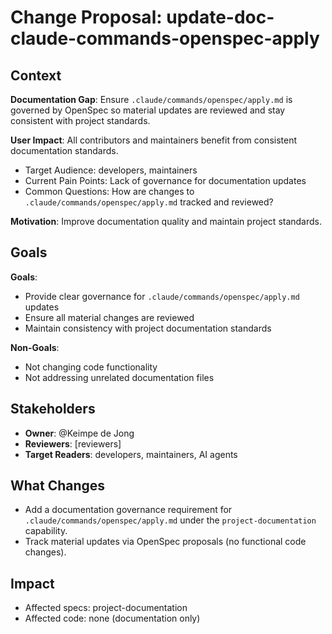 # Change Proposal: update-doc-claude-commands-openspec-apply

## Context

**Documentation Gap**: Ensure `.claude/commands/openspec/apply.md` is governed by OpenSpec so material updates are reviewed and stay consistent with project standards.

**User Impact**: All contributors and maintainers benefit from consistent documentation standards.
- Target Audience: developers, maintainers
- Current Pain Points: Lack of governance for documentation updates
- Common Questions: How are changes to `.claude/commands/openspec/apply.md` tracked and reviewed?

**Motivation**: Improve documentation quality and maintain project standards.

## Goals

**Goals**:
- Provide clear governance for `.claude/commands/openspec/apply.md` updates
- Ensure all material changes are reviewed
- Maintain consistency with project documentation standards

**Non-Goals**:
- Not changing code functionality
- Not addressing unrelated documentation files

## Stakeholders

- **Owner**: @Keimpe de Jong
- **Reviewers**: [reviewers]
- **Target Readers**: developers, maintainers, AI agents

## What Changes

- Add a documentation governance requirement for `.claude/commands/openspec/apply.md` under the `project-documentation` capability.
- Track material updates via OpenSpec proposals (no functional code changes).

## Impact

- Affected specs: project-documentation
- Affected code: none (documentation only)
